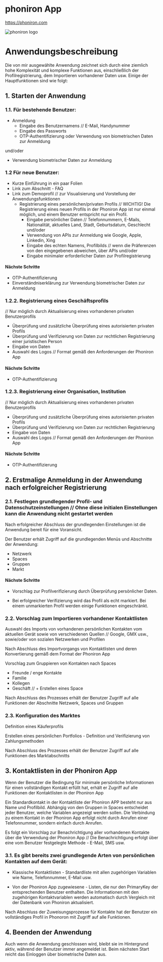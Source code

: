 # phoniron App
https://phoniron.com

![phoniron logo](.assets/logos/logo_white.png)


# Anwendungsbeschreibung

Die von mir ausgewählte Anwendung zeichnet sich durch eine ziemlich hohe Komplexität und komplexe Funktionen aus, einschließlich der Profilregistrierung, dem Importieren vorhandener Daten usw. Einige der Hauptfunktionen sind wie folgt:

## 1. Starten der Anwendung

### 1.1. Für bestehende Benutzer:

- Anmeldung
  - Eingabe des Benutzernamens // E-Mail, Handynummer
  - Eingabe des Passworts
  - OTP-Authentifizierung oder Verwendung von biometrischen Daten zur Anmeldung

und/oder

- Verwendung biometrischer Daten zur Anmeldung

### 1.2 Für neue Benutzer:

- Kurze Einführung in ein paar Folien
- Link zum Abschnitt - FAQ
- Link zum Demoprofil // zur Visualisierung und Vorstellung der Anwendungsfunktionen
  - Registrierung eines persönlichen/privaten Profils
    // WICHTIG! Die Registrierung eines neuen Profils in der Phoniron App ist nur einmal möglich, und einem Benutzer entspricht nur ein Profil.
    - Eingabe persönlicher Daten // Telefonnummern, E-Mails, Nationalität, aktuelles Land, Stadt, Geburtsdatum, Geschlecht
    und/oder
    - Verwendung von APIs zur Anmeldung wie Google, Apple, Linkedin, Xing
    - Eingabe des echten Namens, Profilbilds // wenn die Präferenzen von den eingegebenen abweichen, über APIs
    und/oder
    - Eingabe minimaler erforderlicher Daten zur Profilregistrierung

#### Nächste Schritte

- OTP-Authentifizierung
- Einverständniserklärung zur Verwendung biometrischer Daten zur Anmeldung

### 1.2.2. Registrierung eines Geschäftsprofils

// Nur möglich durch Aktualisierung eines vorhandenen privaten Benutzerprofils

- Überprüfung und zusätzliche Überprüfung eines autorisierten privaten Profils
- Überprüfung und Verifizierung von Daten zur rechtlichen Registrierung einer juristischen Person
- Eingabe von Daten
- Auswahl des Logos // Format gemäß den Anforderungen der Phoniron App

#### Nächste Schritte

- OTP-Authentifizierung

### 1.2.3. Registrierung einer Organisation, Institution

// Nur möglich durch Aktualisierung eines vorhandenen privaten Benutzerprofils

- Überprüfung und zusätzliche Überprüfung eines autorisierten privaten Profils
- Überprüfung und Verifizierung von Daten zur rechtlichen Registrierung
- Eingabe von Daten
- Auswahl des Logos // Format gemäß den Anforderungen der Phoniron App

#### Nächste Schritte

- OTP-Authentifizierung

## 2. Erstmalige Anmeldung in der Anwendung nach erfolgreicher Registrierung

### 2.1. Festlegen grundlegender Profil- und Datenschutzeinstellungen // Ohne diese initialen Einstellungen kann die Anwendung nicht gestartet werden

Nach erfolgreicher Abschluss der grundlegenden Einstellungen ist die Anwendung bereit für eine Voransicht.

Der Benutzer erhält Zugriff auf die grundlegenden Menüs und Abschnitte der Anwendung:

- Netzwerk
- Spaces
- Gruppen
- Markt

#### Nächste Schritte

- Vorschlag zur Profilverifizierung durch Überprüfung persönlicher Daten.

- Bei erfolgreicher Verifizierung wird das Profil als echt markiert. Bei einem unmarkierten Profil werden einige Funktionen eingeschränkt.

### 2.2. Vorschlag zum Importieren vorhandener Kontaktlisten

Auswahl des Imports von vorhandenen persönlichen Kontakten vom aktuellen Gerät sowie von verschiedenen Quellen // Google, GMX usw., sowie/oder von sozialen Netzwerken und Profilen

Nach Abschluss des Importvorgangs von Kontaktlisten und deren Konvertierung gemäß dem Format der Phoniron App

Vorschlag zum Gruppieren von Kontakten nach Spaces

- Freunde / enge Kontakte
- Familie
- Kollegen
- Geschäft // + Erstellen eines Space

Nach Abschluss des Prozesses erhält der Benutzer Zugriff auf alle Funktionen der Abschnitte Netzwerk, Spaces und Gruppen

### 2.3. Konfiguration des Marktes

Definition eines Käuferprofils

Erstellen eines persönlichen Portfolios - Definition und Verifizierung von Zahlungsmethoden

Nach Abschluss des Prozesses erhält der Benutzer Zugriff auf alle Funktionen des Marktabschnitts

## 3. Kontaktlisten in der Phoniron App

Wenn der Benutzer die Bedingung für minimale persönliche Informationen für einen vollständigen Kontakt erfüllt hat, erhält er Zugriff auf alle Funktionen der Kontaktlisten in der Phoniron App

Ein Standardkontakt in der Kontaktliste der Phoniron APP besteht nur aus Name und Profilbild. Abhängig von den Gruppen in Spaces entscheidet jeder Benutzer, welche Variablen angezeigt werden sollen. Die Verbindung zu einem Kontakt in der Phoniron App erfolgt nicht durch Anrufen einer Telefonnummer, sondern einfach durch Anrufen.

Es folgt ein Vorschlag zur Benachrichtigung aller vorhandenen Kontakte über die Verwendung der Phoniron App // Die Benachrichtigung erfolgt über eine vom Benutzer festgelegte Methode - E-Mail, SMS usw.

### 3.1. Es gibt bereits zwei grundlegende Arten von persönlichen Kontakten auf dem Gerät:

- Klassische Kontaktlisten - Standardliste mit allen zugehörigen Variablen wie Name, Telefonnummer, E-Mail usw.

- Von der Phoniron App zugewiesene - Listen, die nur den PrimaryKey der entsprechenden Benutzer enthalten. Die Informationen mit den zugehörigen Kontaktvariablen werden automatisch durch Vergleich mit der Datenbank von Phoniron aktualisiert.

Nach Abschluss der Zuweisungsprozesse für Kontakte hat der Benutzer ein vollständiges Profil in Phonoron mit Zugriff auf alle Funktionen.

## 4. Beenden der Anwendung

Auch wenn die Anwendung geschlossen wird, bleibt sie im Hintergrund aktiv, während der Benutzer immer angemeldet ist. Beim nächsten Start reicht das Einloggen über biometrische Daten aus.
